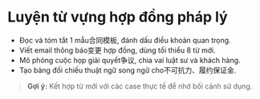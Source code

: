 # Luyện từ vựng hợp đồng pháp lý

- Đọc và tóm tắt 1 mẫu合同模板, đánh dấu điều khoản quan trọng.
- Viết email thông báo变更 hợp đồng, dùng tối thiểu 8 từ mới.
- Mô phỏng cuộc họp giải quyết争议, chia vai luật sư và khách hàng.
- Tạo bảng đối chiếu thuật ngữ song ngữ cho不可抗力、履约保证金.

> **Gợi ý:** Kết hợp từ mới với các case thực tế để nhớ bối cảnh sử dụng.
